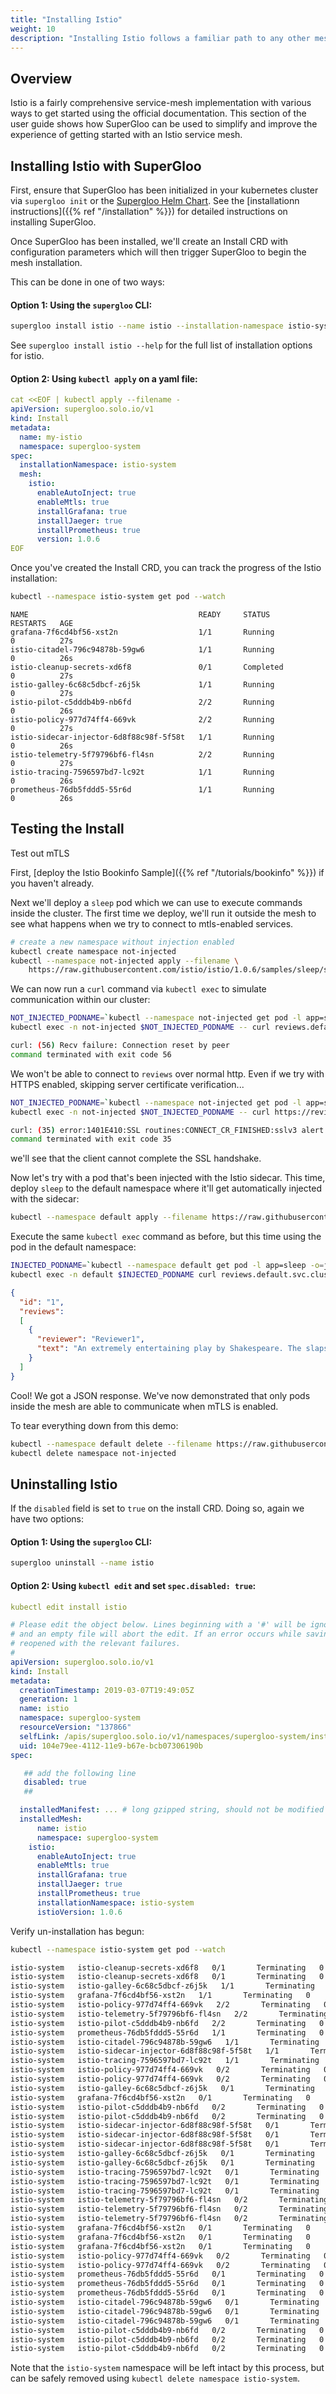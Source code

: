 ```yaml
---
title: "Installing Istio"
weight: 10
description: "Installing Istio follows a familiar path to any other mesh when using SuperGloo. In this section, we take a look at installing Istio and understanding the supporting SuperGloo API objects that get created when doing a mesh installation."
---
```


## Overview

Istio is a fairly comprehensive service-mesh implementation with various ways to get started using the official documentation. This section of the user guide shows how SuperGloo can be used to simplify and improve the experience of getting started with an Istio service mesh. 

## Installing Istio with SuperGloo

First, ensure that SuperGloo has been initialized in your kubernetes cluster via `supergloo init` or the
[Supergloo Helm Chart](https://github.com/solo-io/supergloo/tree/master/install/helm/supergloo). See the
[installationn instructions]({{% ref "/installation" %}}) for detailed instructions on installing SuperGloo.

Once SuperGloo has been installed, we'll create an Install CRD with configuration parameters which will then
trigger SuperGloo to begin the mesh installation.

This can be done in one of two ways:

#### Option 1: Using the `supergloo` CLI:

```bash
supergloo install istio --name istio --installation-namespace istio-system --mtls=true --auto-inject=true
```

See `supergloo install istio --help` for the full list of installation options for istio.

#### Option 2: Using `kubectl apply` on a yaml file:

```yaml
cat <<EOF | kubectl apply --filename -
apiVersion: supergloo.solo.io/v1
kind: Install
metadata:
  name: my-istio
  namespace: supergloo-system
spec:
  installationNamespace: istio-system
  mesh:
    istio:
      enableAutoInject: true
      enableMtls: true
      installGrafana: true
      installJaeger: true
      installPrometheus: true
      version: 1.0.6
EOF
```

Once you've created the Install CRD, you can track the progress of the Istio installation:

```bash
kubectl --namespace istio-system get pod --watch
```

```noop
NAME                                      READY     STATUS              RESTARTS   AGE
grafana-7f6cd4bf56-xst2n                  1/1       Running             0          27s
istio-citadel-796c94878b-59gw6            1/1       Running             0          26s
istio-cleanup-secrets-xd6f8               0/1       Completed           0          27s
istio-galley-6c68c5dbcf-z6j5k             1/1       Running             0          27s
istio-pilot-c5dddb4b9-nb6fd               2/2       Running             0          26s
istio-policy-977d74ff4-669vk              2/2       Running             0          27s
istio-sidecar-injector-6d8f88c98f-5f58t   1/1       Running             0          26s
istio-telemetry-5f79796bf6-fl4sn          2/2       Running             0          27s
istio-tracing-7596597bd7-lc92t            1/1       Running             0          26s
prometheus-76db5fddd5-55r6d               1/1       Running             0          26s
```

## Testing the Install

Test out mTLS

First, [deploy the Istio Bookinfo Sample]({{% ref "/tutorials/bookinfo" %}}) if you haven't already.

Next we'll deploy a `sleep` pod which we can use to execute commands inside
the cluster. The first time we deploy, we'll run it outside the mesh to see
what happens when we try to connect to mtls-enabled services.

```bash
# create a new namespace without injection enabled
kubectl create namespace not-injected
kubectl --namespace not-injected apply --filename \
    https://raw.githubusercontent.com/istio/istio/1.0.6/samples/sleep/sleep.yaml
```

We can now run a `curl` command via `kubectl exec` to simulate communication
within our cluster:

```bash
NOT_INJECTED_PODNAME=`kubectl --namespace not-injected get pod -l app=sleep -o=jsonpath="{.items[0].metadata.name}"`
kubectl exec -n not-injected $NOT_INJECTED_PODNAME -- curl reviews.default.svc.cluster.local:9080/reviews/1

curl: (56) Recv failure: Connection reset by peer
command terminated with exit code 56
```

We won't be able to connect to `reviews` over normal http. Even if we try with HTTPS enabled, skipping server certificate verification...

```bash
NOT_INJECTED_PODNAME=`kubectl --namespace not-injected get pod -l app=sleep -o=jsonpath="{.items[0].metadata.name}"`
kubectl exec -n not-injected $NOT_INJECTED_PODNAME -- curl https://reviews.default.svc.cluster.local:9080/reviews/1 --insecure

curl: (35) error:1401E410:SSL routines:CONNECT_CR_FINISHED:sslv3 alert handshake failure
command terminated with exit code 35
```

we'll see that the client cannot complete the SSL handshake.

Now let's try with a pod that's been injected with the Istio sidecar. This time, deploy `sleep` to the default namespace where it'll get automatically injected with the sidecar:

```bash
kubectl --namespace default apply --filename https://raw.githubusercontent.com/istio/istio/1.0.6/samples/sleep/sleep.yaml
```

Execute the same `kubectl exec` command as before, but this time using the pod
in the default namespace:

```bash
INJECTED_PODNAME=`kubectl --namespace default get pod -l app=sleep -o=jsonpath="{.items[0].metadata.name}"`
kubectl exec -n default $INJECTED_PODNAME curl reviews.default.svc.cluster.local:9080/reviews/1
```

```json
{
  "id": "1",
  "reviews":
  [
    {
      "reviewer": "Reviewer1",
      "text": "An extremely entertaining play by Shakespeare. The slapstick humour is r100   295  100   295    0     0    215      0  0:00:01  0:00:01 --:--:--   215ning. The play lacks thematic depth when compared to other plays by Shakespeare."
    }
  ]
}
```

Cool! We got a JSON response. We've now demonstrated that only pods inside the mesh are able to communicate when mTLS is enabled.

To tear everything down from this demo:

```bash
kubectl --namespace default delete --filename https://raw.githubusercontent.com/istio/istio/1.0.6/samples/bookinfo/platform/kube/bookinfo.yaml
kubectl delete namespace not-injected
```

## Uninstalling Istio

If the `disabled` field is set to `true` on the install CRD. Doing so, again we have two options:

#### Option 1: Using the `supergloo` CLI:

```bash
supergloo uninstall --name istio
```

#### Option 2: Using `kubectl edit` and set `spec.disabled: true`:

```yaml
kubectl edit install istio

# Please edit the object below. Lines beginning with a '#' will be ignored,
# and an empty file will abort the edit. If an error occurs while saving this file will be
# reopened with the relevant failures.
#
apiVersion: supergloo.solo.io/v1
kind: Install
metadata:
  creationTimestamp: 2019-03-07T19:49:05Z
  generation: 1
  name: istio
  namespace: supergloo-system
  resourceVersion: "137866"
  selfLink: /apis/supergloo.solo.io/v1/namespaces/supergloo-system/installs/istio
  uid: 104e79ee-4112-11e9-b67e-bcb07306190b
spec:

   ## add the following line
   disabled: true
   ##

  installedManifest: ... # long gzipped string, should not be modified
  installedMesh:
      name: istio
      namespace: supergloo-system
    istio:
      enableAutoInject: true
      enableMtls: true
      installGrafana: true
      installJaeger: true
      installPrometheus: true
      installationNamespace: istio-system
      istioVersion: 1.0.6
```

Verify un-installation has begun:

```bash
kubectl --namespace istio-system get pod --watch

istio-system   istio-cleanup-secrets-xd6f8   0/1       Terminating   0         23m
istio-system   istio-cleanup-secrets-xd6f8   0/1       Terminating   0         23m
istio-system   istio-galley-6c68c5dbcf-z6j5k   1/1       Terminating   0         23m
istio-system   grafana-7f6cd4bf56-xst2n   1/1       Terminating   0         23m
istio-system   istio-policy-977d74ff4-669vk   2/2       Terminating   0         23m
istio-system   istio-telemetry-5f79796bf6-fl4sn   2/2       Terminating   0         23m
istio-system   istio-pilot-c5dddb4b9-nb6fd   2/2       Terminating   0         23m
istio-system   prometheus-76db5fddd5-55r6d   1/1       Terminating   0         23m
istio-system   istio-citadel-796c94878b-59gw6   1/1       Terminating   0         23m
istio-system   istio-sidecar-injector-6d8f88c98f-5f58t   1/1       Terminating   0         23m
istio-system   istio-tracing-7596597bd7-lc92t   1/1       Terminating   0         23m
istio-system   istio-policy-977d74ff4-669vk   0/2       Terminating   0         23m
istio-system   istio-policy-977d74ff4-669vk   0/2       Terminating   0         23m
istio-system   istio-galley-6c68c5dbcf-z6j5k   0/1       Terminating   0         23m
istio-system   grafana-7f6cd4bf56-xst2n   0/1       Terminating   0         23m
istio-system   istio-pilot-c5dddb4b9-nb6fd   0/2       Terminating   0         23m
istio-system   istio-pilot-c5dddb4b9-nb6fd   0/2       Terminating   0         23m
istio-system   istio-sidecar-injector-6d8f88c98f-5f58t   0/1       Terminating   0         23m
istio-system   istio-sidecar-injector-6d8f88c98f-5f58t   0/1       Terminating   0         23m
istio-system   istio-sidecar-injector-6d8f88c98f-5f58t   0/1       Terminating   0         23m
istio-system   istio-galley-6c68c5dbcf-z6j5k   0/1       Terminating   0         23m
istio-system   istio-galley-6c68c5dbcf-z6j5k   0/1       Terminating   0         23m
istio-system   istio-tracing-7596597bd7-lc92t   0/1       Terminating   0         23m
istio-system   istio-tracing-7596597bd7-lc92t   0/1       Terminating   0         23m
istio-system   istio-tracing-7596597bd7-lc92t   0/1       Terminating   0         23m
istio-system   istio-telemetry-5f79796bf6-fl4sn   0/2       Terminating   0         23m
istio-system   istio-telemetry-5f79796bf6-fl4sn   0/2       Terminating   0         23m
istio-system   istio-telemetry-5f79796bf6-fl4sn   0/2       Terminating   0         23m
istio-system   grafana-7f6cd4bf56-xst2n   0/1       Terminating   0         23m
istio-system   grafana-7f6cd4bf56-xst2n   0/1       Terminating   0         23m
istio-system   grafana-7f6cd4bf56-xst2n   0/1       Terminating   0         23m
istio-system   istio-policy-977d74ff4-669vk   0/2       Terminating   0         23m
istio-system   istio-policy-977d74ff4-669vk   0/2       Terminating   0         23m
istio-system   prometheus-76db5fddd5-55r6d   0/1       Terminating   0         23m
istio-system   prometheus-76db5fddd5-55r6d   0/1       Terminating   0         23m
istio-system   prometheus-76db5fddd5-55r6d   0/1       Terminating   0         23m
istio-system   istio-citadel-796c94878b-59gw6   0/1       Terminating   0         23m
istio-system   istio-citadel-796c94878b-59gw6   0/1       Terminating   0         23m
istio-system   istio-citadel-796c94878b-59gw6   0/1       Terminating   0         23m
istio-system   istio-pilot-c5dddb4b9-nb6fd   0/2       Terminating   0         23m
istio-system   istio-pilot-c5dddb4b9-nb6fd   0/2       Terminating   0         23m
istio-system   istio-pilot-c5dddb4b9-nb6fd   0/2       Terminating   0         23m
```

Note that the `istio-system` namespace will be left intact by this process, but can be safely removed using
`kubectl delete namespace istio-system`.
